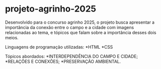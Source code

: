 # projeto-agrinho-2025

Desenvolvido para o concurso agrinho 2025, o projeto busca apresentar a importância da conexão entre o campo e a cidade com imagens relacionadas ao tema, e tópicos que falam sobre a importância desses dois meios.

Linguagens de programação utilizadas:
      *HTML
      *CSS

Tópicos abordados:
      *INTERDEPENDÊNCIA DO CAMPO E CIDADE;
      *RELAÇÕES E CONEXÕES;
      *PRESERVAÇÃO AMBIENTAL.
